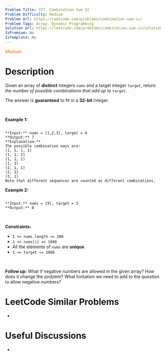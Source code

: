 ```yaml
---
Problem Title: 377. Combination Sum IV
Problem Difficulty: Medium
Problem Url: https://leetcode.com/problems/combination-sum-iv/
Problem Tags: Array, Dynamic Programming
Solution Url: https://leetcode.com/problems/combination-sum-iv/solution/
IsPremium: No
IsTemplate: No
---
```


<span style="color: rgb(239, 108, 0);">Medium</span>

# Description

Given an array of **distinct** integers `nums` and a target integer `target`, return *the number of possible combinations that add up to* `target`.


The answer is **guaranteed** to fit in a **32-bit** integer.


 


**Example 1:**



```

**Input:** nums = [1,2,3], target = 4
**Output:** 7
**Explanation:**
The possible combination ways are:
(1, 1, 1, 1)
(1, 1, 2)
(1, 2, 1)
(1, 3)
(2, 1, 1)
(2, 2)
(3, 1)
Note that different sequences are counted as different combinations.

```

**Example 2:**



```

**Input:** nums = [9], target = 3
**Output:** 0

```

 


**Constraints:**


* `1 <= nums.length <= 200`
* `1 <= nums[i] <= 1000`
* All the elements of `nums` are **unique**.
* `1 <= target <= 1000`


 


**Follow up:** What if negative numbers are allowed in the given array? How does it change the problem? What limitation we need to add to the question to allow negative numbers?




# LeetCode Similar Problems

- []()

# Useful Discussions

- []()
